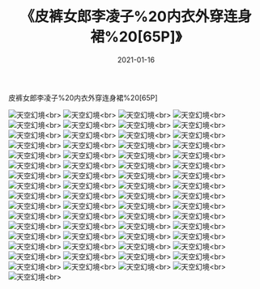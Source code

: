 ﻿---
layout: post
title: 《皮裤女郎李凌子%20内衣外穿连身裙%20[65P]》
date: 2021-01-16
img: http://photo.orgx.cf/性感/2021/皮裤女郎李凌子%20内衣外穿连身裙%20[65P]/000.jpg
tags: [美女,性感,泳衣]
---

皮裤女郎李凌子%20内衣外穿连身裙%20[65P]



![天空幻境](http://photo.orgx.cf/性感/2021/皮裤女郎李凌子%20内衣外穿连身裙%20[65P]/001.jpg''天空幻境'')<br>
![天空幻境](http://photo.orgx.cf/性感/2021/皮裤女郎李凌子%20内衣外穿连身裙%20[65P]/002.jpg''天空幻境'')<br>
![天空幻境](http://photo.orgx.cf/性感/2021/皮裤女郎李凌子%20内衣外穿连身裙%20[65P]/003.jpg''天空幻境'')<br>
![天空幻境](http://photo.orgx.cf/性感/2021/皮裤女郎李凌子%20内衣外穿连身裙%20[65P]/004.jpg''天空幻境'')<br>
![天空幻境](http://photo.orgx.cf/性感/2021/皮裤女郎李凌子%20内衣外穿连身裙%20[65P]/005.jpg''天空幻境'')<br>
![天空幻境](http://photo.orgx.cf/性感/2021/皮裤女郎李凌子%20内衣外穿连身裙%20[65P]/006.jpg''天空幻境'')<br>
![天空幻境](http://photo.orgx.cf/性感/2021/皮裤女郎李凌子%20内衣外穿连身裙%20[65P]/007.jpg''天空幻境'')<br>
![天空幻境](http://photo.orgx.cf/性感/2021/皮裤女郎李凌子%20内衣外穿连身裙%20[65P]/008.jpg''天空幻境'')<br>
![天空幻境](http://photo.orgx.cf/性感/2021/皮裤女郎李凌子%20内衣外穿连身裙%20[65P]/009.jpg''天空幻境'')<br>
![天空幻境](http://photo.orgx.cf/性感/2021/皮裤女郎李凌子%20内衣外穿连身裙%20[65P]/010.jpg''天空幻境'')<br>
![天空幻境](http://photo.orgx.cf/性感/2021/皮裤女郎李凌子%20内衣外穿连身裙%20[65P]/011.jpg''天空幻境'')<br>
![天空幻境](http://photo.orgx.cf/性感/2021/皮裤女郎李凌子%20内衣外穿连身裙%20[65P]/012.jpg''天空幻境'')<br>
![天空幻境](http://photo.orgx.cf/性感/2021/皮裤女郎李凌子%20内衣外穿连身裙%20[65P]/013.jpg''天空幻境'')<br>
![天空幻境](http://photo.orgx.cf/性感/2021/皮裤女郎李凌子%20内衣外穿连身裙%20[65P]/014.jpg''天空幻境'')<br>
![天空幻境](http://photo.orgx.cf/性感/2021/皮裤女郎李凌子%20内衣外穿连身裙%20[65P]/015.jpg''天空幻境'')<br>
![天空幻境](http://photo.orgx.cf/性感/2021/皮裤女郎李凌子%20内衣外穿连身裙%20[65P]/016.jpg''天空幻境'')<br>
![天空幻境](http://photo.orgx.cf/性感/2021/皮裤女郎李凌子%20内衣外穿连身裙%20[65P]/017.jpg''天空幻境'')<br>
![天空幻境](http://photo.orgx.cf/性感/2021/皮裤女郎李凌子%20内衣外穿连身裙%20[65P]/018.jpg''天空幻境'')<br>
![天空幻境](http://photo.orgx.cf/性感/2021/皮裤女郎李凌子%20内衣外穿连身裙%20[65P]/019.jpg''天空幻境'')<br>
![天空幻境](http://photo.orgx.cf/性感/2021/皮裤女郎李凌子%20内衣外穿连身裙%20[65P]/020.jpg''天空幻境'')<br>
![天空幻境](http://photo.orgx.cf/性感/2021/皮裤女郎李凌子%20内衣外穿连身裙%20[65P]/021.jpg''天空幻境'')<br>
![天空幻境](http://photo.orgx.cf/性感/2021/皮裤女郎李凌子%20内衣外穿连身裙%20[65P]/022.jpg''天空幻境'')<br>
![天空幻境](http://photo.orgx.cf/性感/2021/皮裤女郎李凌子%20内衣外穿连身裙%20[65P]/023.jpg''天空幻境'')<br>
![天空幻境](http://photo.orgx.cf/性感/2021/皮裤女郎李凌子%20内衣外穿连身裙%20[65P]/024.jpg''天空幻境'')<br>
![天空幻境](http://photo.orgx.cf/性感/2021/皮裤女郎李凌子%20内衣外穿连身裙%20[65P]/025.jpg''天空幻境'')<br>
![天空幻境](http://photo.orgx.cf/性感/2021/皮裤女郎李凌子%20内衣外穿连身裙%20[65P]/026.jpg''天空幻境'')<br>
![天空幻境](http://photo.orgx.cf/性感/2021/皮裤女郎李凌子%20内衣外穿连身裙%20[65P]/027.jpg''天空幻境'')<br>
![天空幻境](http://photo.orgx.cf/性感/2021/皮裤女郎李凌子%20内衣外穿连身裙%20[65P]/028.jpg''天空幻境'')<br>
![天空幻境](http://photo.orgx.cf/性感/2021/皮裤女郎李凌子%20内衣外穿连身裙%20[65P]/029.jpg''天空幻境'')<br>
![天空幻境](http://photo.orgx.cf/性感/2021/皮裤女郎李凌子%20内衣外穿连身裙%20[65P]/030.jpg''天空幻境'')<br>
![天空幻境](http://photo.orgx.cf/性感/2021/皮裤女郎李凌子%20内衣外穿连身裙%20[65P]/031.jpg''天空幻境'')<br>
![天空幻境](http://photo.orgx.cf/性感/2021/皮裤女郎李凌子%20内衣外穿连身裙%20[65P]/032.jpg''天空幻境'')<br>
![天空幻境](http://photo.orgx.cf/性感/2021/皮裤女郎李凌子%20内衣外穿连身裙%20[65P]/033.jpg''天空幻境'')<br>
![天空幻境](http://photo.orgx.cf/性感/2021/皮裤女郎李凌子%20内衣外穿连身裙%20[65P]/034.jpg''天空幻境'')<br>
![天空幻境](http://photo.orgx.cf/性感/2021/皮裤女郎李凌子%20内衣外穿连身裙%20[65P]/035.jpg''天空幻境'')<br>
![天空幻境](http://photo.orgx.cf/性感/2021/皮裤女郎李凌子%20内衣外穿连身裙%20[65P]/036.jpg''天空幻境'')<br>
![天空幻境](http://photo.orgx.cf/性感/2021/皮裤女郎李凌子%20内衣外穿连身裙%20[65P]/037.jpg''天空幻境'')<br>
![天空幻境](http://photo.orgx.cf/性感/2021/皮裤女郎李凌子%20内衣外穿连身裙%20[65P]/038.jpg''天空幻境'')<br>
![天空幻境](http://photo.orgx.cf/性感/2021/皮裤女郎李凌子%20内衣外穿连身裙%20[65P]/039.jpg''天空幻境'')<br>
![天空幻境](http://photo.orgx.cf/性感/2021/皮裤女郎李凌子%20内衣外穿连身裙%20[65P]/040.jpg''天空幻境'')<br>
![天空幻境](http://photo.orgx.cf/性感/2021/皮裤女郎李凌子%20内衣外穿连身裙%20[65P]/041.jpg''天空幻境'')<br>
![天空幻境](http://photo.orgx.cf/性感/2021/皮裤女郎李凌子%20内衣外穿连身裙%20[65P]/042.jpg''天空幻境'')<br>
![天空幻境](http://photo.orgx.cf/性感/2021/皮裤女郎李凌子%20内衣外穿连身裙%20[65P]/043.jpg''天空幻境'')<br>
![天空幻境](http://photo.orgx.cf/性感/2021/皮裤女郎李凌子%20内衣外穿连身裙%20[65P]/044.jpg''天空幻境'')<br>
![天空幻境](http://photo.orgx.cf/性感/2021/皮裤女郎李凌子%20内衣外穿连身裙%20[65P]/045.jpg''天空幻境'')<br>
![天空幻境](http://photo.orgx.cf/性感/2021/皮裤女郎李凌子%20内衣外穿连身裙%20[65P]/046.jpg''天空幻境'')<br>
![天空幻境](http://photo.orgx.cf/性感/2021/皮裤女郎李凌子%20内衣外穿连身裙%20[65P]/047.jpg''天空幻境'')<br>
![天空幻境](http://photo.orgx.cf/性感/2021/皮裤女郎李凌子%20内衣外穿连身裙%20[65P]/048.jpg''天空幻境'')<br>
![天空幻境](http://photo.orgx.cf/性感/2021/皮裤女郎李凌子%20内衣外穿连身裙%20[65P]/049.jpg''天空幻境'')<br>
![天空幻境](http://photo.orgx.cf/性感/2021/皮裤女郎李凌子%20内衣外穿连身裙%20[65P]/050.jpg''天空幻境'')<br>
![天空幻境](http://photo.orgx.cf/性感/2021/皮裤女郎李凌子%20内衣外穿连身裙%20[65P]/051.jpg''天空幻境'')<br>
![天空幻境](http://photo.orgx.cf/性感/2021/皮裤女郎李凌子%20内衣外穿连身裙%20[65P]/052.jpg''天空幻境'')<br>
![天空幻境](http://photo.orgx.cf/性感/2021/皮裤女郎李凌子%20内衣外穿连身裙%20[65P]/053.jpg''天空幻境'')<br>
![天空幻境](http://photo.orgx.cf/性感/2021/皮裤女郎李凌子%20内衣外穿连身裙%20[65P]/054.jpg''天空幻境'')<br>
![天空幻境](http://photo.orgx.cf/性感/2021/皮裤女郎李凌子%20内衣外穿连身裙%20[65P]/055.jpg''天空幻境'')<br>
![天空幻境](http://photo.orgx.cf/性感/2021/皮裤女郎李凌子%20内衣外穿连身裙%20[65P]/056.jpg''天空幻境'')<br>
![天空幻境](http://photo.orgx.cf/性感/2021/皮裤女郎李凌子%20内衣外穿连身裙%20[65P]/057.jpg''天空幻境'')<br>
![天空幻境](http://photo.orgx.cf/性感/2021/皮裤女郎李凌子%20内衣外穿连身裙%20[65P]/058.jpg''天空幻境'')<br>
![天空幻境](http://photo.orgx.cf/性感/2021/皮裤女郎李凌子%20内衣外穿连身裙%20[65P]/059.jpg''天空幻境'')<br>
![天空幻境](http://photo.orgx.cf/性感/2021/皮裤女郎李凌子%20内衣外穿连身裙%20[65P]/060.jpg''天空幻境'')<br>
![天空幻境](http://photo.orgx.cf/性感/2021/皮裤女郎李凌子%20内衣外穿连身裙%20[65P]/061.jpg''天空幻境'')<br>
![天空幻境](http://photo.orgx.cf/性感/2021/皮裤女郎李凌子%20内衣外穿连身裙%20[65P]/062.jpg''天空幻境'')<br>
![天空幻境](http://photo.orgx.cf/性感/2021/皮裤女郎李凌子%20内衣外穿连身裙%20[65P]/063.jpg''天空幻境'')<br>
![天空幻境](http://photo.orgx.cf/性感/2021/皮裤女郎李凌子%20内衣外穿连身裙%20[65P]/064.jpg''天空幻境'')<br>
![天空幻境](http://photo.orgx.cf/性感/2021/皮裤女郎李凌子%20内衣外穿连身裙%20[65P]/065.jpg''天空幻境'')<br>